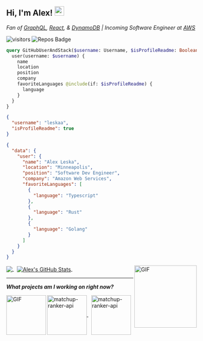 ## Hi, I'm Alex! <img src="https://emojis.slackmojis.com/emojis/images/1570211625/6611/wave-animated.gif?1570211625" width="25px">

<p>
  <em>
    Fan of <a href="https://graphql.org/">GraphQL</a>, <a href="https://reactjs.org/">React</a>, & <a href="https://aws.amazon.com/dynamodb/">DynamoDB</a> | Incoming Software Engineer at <a href="https://aws.amazon.com/"> AWS</a> 
  </em>
</p>

![visitors](https://visitor-badge.glitch.me/badge?page_id=leskaa.leskaa)
![Repos Badge](https://badges.pufler.dev/repos/leskaa)

```graphql
query GitHubUserAndStack($username: Username, $isProfileReadme: Boolean!) {
  user(username: $username) {
    name
    location
    position
    company
    favoriteLanguages @include(if: $isProfileReadme) {
      language
    }
  }
}
```

```json
{
  "username": "leskaa",
  "isProfileReadme": true
}
```

```json
{
  "data": {
    "user": {
      "name": "Alex Leska",
      "location": "Minneapolis",
      "position": "Software Dev Engineer",
      "company": "Amazon Web Services",
      "favoriteLanguages": [
        {
          "language": "Typescript"
        },
        {
          "language": "Rust"
        },
        {
          "language": "Golang"
        }
      ]
    }
  }
}
```

<a href="https://github.com/leskaa/leskaa">
  <img align="center" src="https://github-readme-stats.vercel.app/api/top-langs/?username=leskaa&layout=compact&theme=tokyonight&hide=HTML,CSS,Processing,SCSS&langs_count=10" />
</a>
&nbsp;
<a href="https://github.com/leskaa/leskaa">
  <img align="center" src="https://github-readme-stats.vercel.app/api?username=leskaa&show_icons=false&theme=tokyonight&count_private=true&hide=stars&show_icons=true&line_height=24&hide_rank=true" alt="Alex's GitHub Stats" />
</a>
&nbsp;
<img align="right"  alt="GIF" src="https://media3.giphy.com/media/mCmc21BKYUuC2A6p8H/giphy.gif" height="165px" />

---

<p>
  <em><b>
    What projects am I working on right now?
  </em></b>
</p>
<img align="left"  alt="GIF" src="https://media3.giphy.com/media/jsI8nBXJl6s7r7iuJ5/giphy.gif" height="105px" />
<a href="https://github.com/leskaa/matchup-ranker-api">
  <img align="center" src="https://github-readme-stats.vercel.app/api/pin/?username=leskaa&repo=matchup-ranker-api&theme=tokyonight" alt="matchup-ranker-api" height="105px" />
</a>
&nbsp;
<a href="https://github.com/leskaa/rallee-api">
  <img align="center" src="https://github-readme-stats.vercel.app/api/pin/?username=leskaa&repo=rallee-api&theme=tokyonight" alt="matchup-ranker-api" height="105px" />
</a>

<!--
**leskaa/leskaa** is a ✨ _special_ ✨ repository because its `README.md` (this file) appears on your GitHub profile.

Here are some ideas to get you started:

- 🔭 I’m currently working on ...
- 🌱 I’m currently learning ...
- 👯 I’m looking to collaborate on ...
- 🤔 I’m looking for help with ...
- 💬 Ask me about ...
- 📫 How to reach me: ...
- 😄 Pronouns: ...
- ⚡ Fun fact: ...
-->
